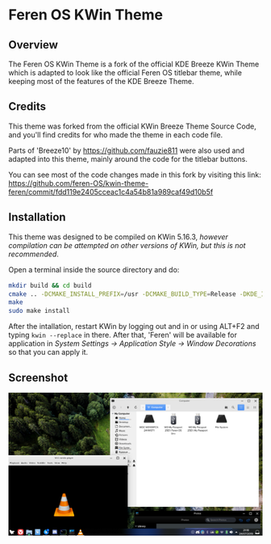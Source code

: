 # Feren OS KWin Theme

## Overview

The Feren OS KWin Theme is a fork of the official KDE Breeze KWin Theme which is adapted to look like the official Feren OS titlebar theme, while keeping most of the features of the KDE Breeze Theme.

## Credits

This theme was forked from the official KWin Breeze Theme Source Code, and you'll find credits for who made the theme in each code file.

Parts of 'Breeze10' by https://github.com/fauzie811 were also used and adapted into this theme, mainly around the code for the titlebar buttons.

You can see most of the code changes made in this fork by visiting this link: https://github.com/feren-OS/kwin-theme-feren/commit/fdd119e2405cceac1c4a54b81a989caf49d10b5f

## Installation

This theme was designed to be compiled on KWin 5.16.3, *however compilation can be attempted on other versions of KWin, but this is not recommended*.

Open a terminal inside the source directory and do:
```sh
mkdir build && cd build
cmake .. -DCMAKE_INSTALL_PREFIX=/usr -DCMAKE_BUILD_TYPE=Release -DKDE_INSTALL_LIBDIR=lib -DBUILD_TESTING=OFF -DKDE_INSTALL_USE_QT_SYS_PATHS=ON
make
sudo make install
```
After the intallation, restart KWin by logging out and in or using ALT+F2 and typing `kwin --replace` in there. After that, 'Feren' will be available for application in *System Settings &rarr; Application Style &rarr; Window Decorations* so that you can apply it.

## Screenshot
![Feren OS KWin Theme in action](https://github.com/feren-OS/kwin-theme-feren/raw/master/screenshots/screenshot.png)
